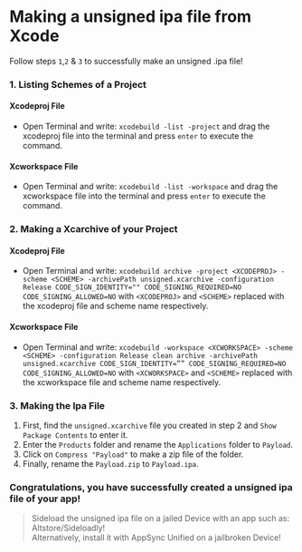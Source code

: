# Making a unsigned ipa file from Xcode
Follow steps `1`,`2` & `3` to successfully make an unsigned .ipa file!

### 1. Listing Schemes of a Project

#### Xcodeproj File
* Open Terminal and write: `xcodebuild -list -project` and drag the xcodeproj file into the terminal and press `enter` to execute the command.

#### Xcworkspace File
* Open Terminal and write: `xcodebuild -list -workspace` and drag the xcworkspace file into the terminal and press `enter` to execute the command.

### 2. Making a Xcarchive of your Project

#### Xcodeproj File
* Open Terminal and write: `xcodebuild archive -project <XCODEPROJ> -scheme <SCHEME> -archivePath unsigned.xcarchive -configuration Release CODE_SIGN_IDENTITY="" CODE_SIGNING_REQUIRED=NO CODE_SIGNING_ALLOWED=NO` with `<XCODEPROJ>` and `<SCHEME>` replaced with the xcodeproj file and scheme name respectively. 

#### Xcworkspace File
* Open Terminal and write: `xcodebuild -workspace <XCWORKSPACE> -scheme <SCHEME> -configuration Release clean archive -archivePath unsigned.xcarchive CODE_SIGN_IDENTITY=”” CODE_SIGNING_REQUIRED=NO CODE_SIGNING_ALLOWED=NO`  with `<XCWORKSPACE>` and `<SCHEME>` replaced with the xcworkspace file and scheme name respectively. 

### 3. Making the Ipa File

1. First, find the `unsigned.xcarchive` file you created in step 2 and `Show Package Contents` to enter it.
2. Enter the `Products` folder and rename the `Applications` folder to `Payload`.
3. Click on `Compress "Payload"` to make a zip file of the folder.
4. Finally, rename the `Payload.zip` to `Payload.ipa`.

### Congratulations, you have successfully created a unsigned ipa file of your app!
>Sideload the unsigned ipa file on a jailed Device with an app such as: Altstore/Sideloadly!  
>Alternatively, install it with AppSync Unified on a jailbroken Device!
